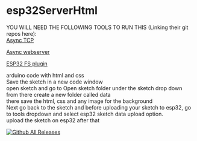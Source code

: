# esp32ServerHtml
YOU WILL NEED THE FOLLOWING TOOLS TO RUN THIS (Linking their git repos here): <br/>
<a href = "https://github.com/me-no-dev/AsyncTCP" target = "_blank">Async TCP</a>

<a href = "https://github.com/me-no-dev/ESPAsyncWebServer" target = "_blank">Async webserver</a>

<a href = "https://github.com/me-no-dev/arduino-esp32fs-plugin" target = "_blank">ESP32 FS plugin</a>

arduino code with html and css<br/>
Save the sketch in a new code window<br/>
open sketch and go to Open sketch folder under the sketch drop down<br/>
from there create a new folder called data<br/>
there save the html, css and any image for the background<br/>
Next go back to the sketch and before uploading your sketch to esp32, go to tools dropdown and select esp32 sketch data upload option.<br/>
upload the sketch on esp32 after that

[![Github All Releases](https://img.shields.io/github/downloads/:madhwanikaran/:esp32ServerHtml/total.svg)]()


